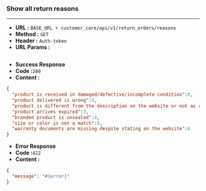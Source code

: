 ### Show all return reasons
___
* **URL :** `BASE_URL + customer_care/api/v1/return_orders/reasons`
* **Method :** `GET`
* **Header :** `Auth-token`
* **URL Params :**

```json
```
* **Success Response**
* **Code :**`200`
* **Content :**
```json
{
  "product is received in damaged/defective/incomplete condition":0,
  "product delivered is wrong":1,
  "product is different from the description on the website or not as advertised":2,
  "product arrives expired":3,
  "branded product is unsealed":4,
  "size or color is not a match":5,
  "warranty documents are missing despite stating on the website":6
}
```
* **Error Response**
* **Code :**`422`
* **Content :**
```json
{
  "message": "#{error}"
}
```
